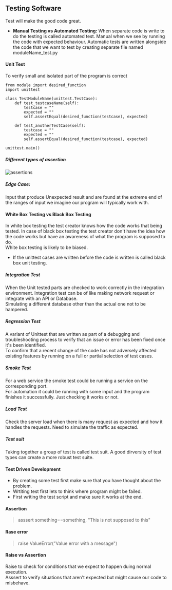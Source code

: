 ## Testing Software  
Test will make the good code great.   
  
- **Manual Testing vs Automated Testing:**  When separate code is write to do the testing is called automated test. Manual when we see by running the code with expected behaviour. Automatic tests are written alongside the code that we want to test by creating separate file named moduleName_test.py  
 

#### Unit Test  
To verify small and isolated part of the program is correct  
```
from module import desired_function
import unittest

class TestModuleName(unittest.TestCase):
    def test_testcaseName(self):
        testcase = ""
        expected = ""
        self.assertEqual(desired_function(testcase), expected)

    def test_anotherTestCase(self):
        testcase = ""
        expected = ""
        self.assertEqual(desired_function(testcase), expected)

unittest.main()
```    

##### Different types of assertion  
![assertions]()     

##### Edge Case:  
Input that produce Unexpected result and are found at the extreme end of the ranges of input we imagine our program will typically work with.    
  
#### White Box Testing vs Black Box Testing  
In white box testing the test creator knows how the code works that being tested.  In case of black box testing the test creator don't have the idea how the code works but have an awareness of what the program is supposed to do.   
White box testing is  likely to be biased.    
  
- If the unittest cases are written before the code is written is called black box unit testing.    


##### Integration Test  
When the Unit tested parts are checked to work correctly in the integration environment. Integration test can be of like making network request or integrate with an API or Database.   
Simulating a different database other than the actual one not to be hampered.  
  
  
##### Regression Test  
A variant of Unittest that are written as part of a debugging and troubleshooting process to verify that an issue or error has been fixed once it's been identified.     
To confirm that a recent change of the code has not adversely affected existing features by running on a full or partial selection of test cases.  
  
##### Smoke Test  
For a web service the smoke test could be running a service on the corresponding port.   
For automation it could be running with some input and the program finishes it successfully. Just checking it works or not.  
  
##### Load Test  
Check the server load when there is many request as expected and how it handles the requests. Need to simulate the traffic as expected.   

##### Test suit  
Taking together a group of test is called test suit. A good dirversity of test types can create a more robust test suite.  
  
#### Test Driven Development   
- By creating some test first make sure that you have thought about the problem.  
- Wrtiting test first lets to think where program might be failed. 
- First writing the test script and make sure it works at the end.     

  
#### Assertion  
> asssert something==something, "This is not supposed to this"  
   
#### Rase error  
> raise ValueError("Value error with a message")  
  
#### Raise vs Assertion   
Raise to check for conditions that we expect to happen duing normal execution.  
Asssert to verify situations that aren't expected but might cause our code to misbehave.  

